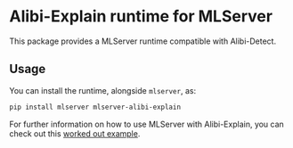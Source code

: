 # Alibi-Explain runtime for MLServer

This package provides a MLServer runtime compatible with Alibi-Detect.

## Usage

You can install the runtime, alongside `mlserver`, as:

```bash
pip install mlserver mlserver-alibi-explain
```

For further information on how to use MLServer with Alibi-Explain, you can check
out this [worked out example](../../docs/examples/alibi-explain/README.md).
